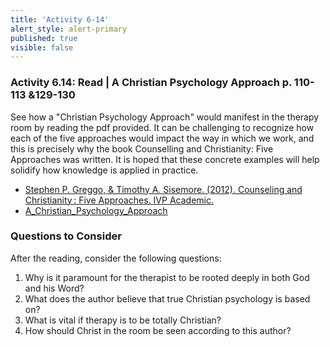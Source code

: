```yaml
---
title: 'Activity 6-14'
alert_style: alert-primary
published: true
visible: false
---
```


### Activity 6.14: Read | A Christian Psychology Approach p. 110-113 &129-130

See how a "Christian Psychology Approach" would manifest in the therapy room by reading the pdf provided. It can be challenging to recognize how each of the five approaches would impact the way in which we work, and this is precisely why the book Counselling and Christianity: Five Approaches was written. It is hoped that these concrete examples will help solidify how knowledge is applied in practice.  

- [Stephen P. Greggo, & Timothy A. Sisemore. (2012). Counseling and Christianity : Five Approaches. IVP Academic.](https://twu.idm.oclc.org/login?url=https://search.ebscohost.com/login.aspx?direct=true&db=nlebk&AN=579536&site=eds-live&scope=site&ebv=EB&ppid=pp_Cover)
- [A_Christian_Psychology_Approach](A_Christian_Psychology_Approach.pdf)

### Questions to Consider

After the reading, consider the following questions:

1. Why is it paramount for the therapist to be rooted deeply in both God and his Word?
2. What does the author believe that true Christian psychology is based on?
3. What is vital if therapy is to be totally Christian?
4. How should Christ in the room be seen according to this author?
